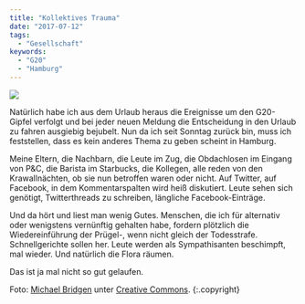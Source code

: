 ```yaml
---
title: "Kollektives Trauma"
date: "2017-07-12"
tags:
  - "Gesellschaft"
keywords:
  - "G20"
  - "Hamburg"
---
```


![](/img/IMG_0160.jpg)

Natürlich habe ich aus dem Urlaub heraus die Ereignisse um den G20-Gipfel verfolgt und bei jeder neuen Meldung die Entscheidung in den Urlaub zu fahren ausgiebig bejubelt. Nun da ich seit Sonntag zurück bin, muss ich feststellen, dass es kein anderes Thema zu geben scheint in Hamburg.

Meine Eltern, die Nachbarn, die Leute im Zug, die Obdachlosen im Eingang von P&C, die Barista im Starbucks, die Kollegen, alle reden von den Krawallnächten, ob sie nun betroffen waren oder nicht. Auf Twitter, auf Facebook, in dem Kommentarspalten wird heiß diskutiert. Leute sehen sich genötigt, Twitterthreads zu schreiben, längliche Facebook-Einträge.

Und da hört und liest man wenig Gutes. Menschen, die ich für alternativ oder wenigstens vernünftig gehalten habe, fordern plötzlich die Wiedereinführung der Prügel-, wenn nicht gleich der Todesstrafe. Schnellgerichte sollen her. Leute werden als Sympathisanten beschimpft, mal wieder. Und natürlich die Flora räumen.

Das ist ja mal nicht so gut gelaufen.

Foto: [Michael Bridgen](https://flic.kr/p/6fEEJK) unter [Creative Commons](https://creativecommons.org/licenses/by-sa/2.0/). {:.copyright}
